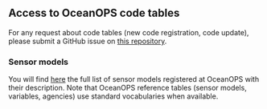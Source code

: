 ## Access to OceanOPS code tables ##
For any request about code tables (new code registration, code update), please submit a GitHub issue on [this repository](https://github.com/OceanOPS/metadata-standard/issues).
### Sensor models ###
You will find [here](https://www.ocean-ops.org/api/1/data/sensormodel/?include=[%22name%22,%22bodcId%22,%22sensorModelNetworks.network.name%22,%22sensorModelSensorTypes.sensorType.name%22,%22agency%22,%22sensorModelSensorTypes.sensorType.variable.variableVariableFamilies.variableFamily%22,{%22path%22:%22sensorModelSensorTypes.sensorType.variable%22,%22include%22:[%22name%22,%22nameShort%22]}])
the full list of sensor models registered at OceanOPS with their description. 
Note that OceanOPS reference tables (sensor models, variables, agencies) use standard vocabularies when available. 
